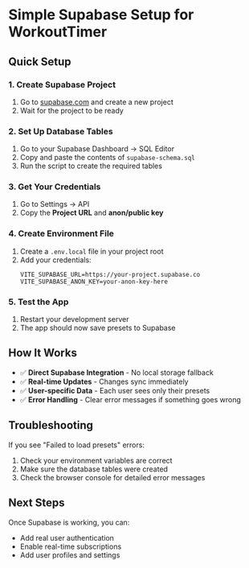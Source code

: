 # Simple Supabase Setup for WorkoutTimer

## Quick Setup

### 1. Create Supabase Project
1. Go to [supabase.com](https://supabase.com) and create a new project
2. Wait for the project to be ready

### 2. Set Up Database Tables
1. Go to your Supabase Dashboard → SQL Editor
2. Copy and paste the contents of `supabase-schema.sql`
3. Run the script to create the required tables

### 3. Get Your Credentials
1. Go to Settings → API
2. Copy the **Project URL** and **anon/public key**

### 4. Create Environment File
1. Create a `.env.local` file in your project root
2. Add your credentials:
   ```env
   VITE_SUPABASE_URL=https://your-project.supabase.co
   VITE_SUPABASE_ANON_KEY=your-anon-key-here
   ```

### 5. Test the App
1. Restart your development server
2. The app should now save presets to Supabase

## How It Works

- ✅ **Direct Supabase Integration** - No local storage fallback
- ✅ **Real-time Updates** - Changes sync immediately
- ✅ **User-specific Data** - Each user sees only their presets
- ✅ **Error Handling** - Clear error messages if something goes wrong

## Troubleshooting

If you see "Failed to load presets" errors:
1. Check your environment variables are correct
2. Make sure the database tables were created
3. Check the browser console for detailed error messages

## Next Steps

Once Supabase is working, you can:
- Add real user authentication
- Enable real-time subscriptions
- Add user profiles and settings
